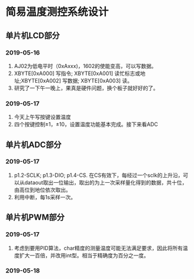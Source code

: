 # 简易温度测控系统设计

## 单片机LCD部分
### 2019-05-16
1. AJ02为低电平时（0xAxxx)，1602的使能变高，可以写数据。
2. XBYTE[0xA000] 写指令; XBYTE[0xA001] 读忙标志或地址;XBYTE[0xA002] 写数据; XBYTE[0xA003] 读。
3. 研究了一下午一晚上，果真是硬件问题，换个板子就好好的了。

### 2019-05-17
1. 今天上午写按键设置温度
2. 四个按键控制±1，±10，设置温度功能基本完成。接下来看ADC

## 单片机ADC部分

### 2019-05-17
1. p1.2-SCLK; p1.3-DIO; p1.4-CS. 在CS有效下，每经过一个sclk的上升沿，可以从dataout取出一位输出，取出的为上一次采样量化得到的数据，共十位，由高位到地位依次取出。
2. 利用中断，每1s采样一次。

## 单片机PWM部分

### 2019-05-17 
1. 考虑到要用PID算法，char精度的测量温度可能无法满足要求，因此将所有温度扩大一百倍，并改用int型。相当于精确度为百分之一度。

### 2019-05-18

